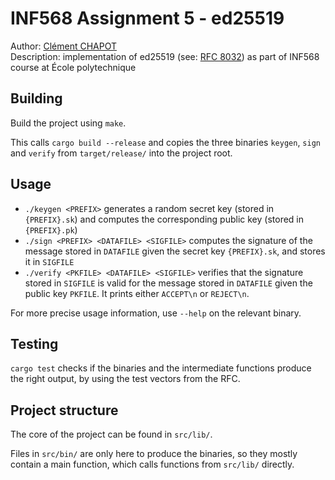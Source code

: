 # INF568 Assignment 5 - ed25519

Author: [Clément CHAPOT](mailto:clement.chapot@polytechnique.edu) <br>
Description: implementation of ed25519 (see: [RFC 8032](https://datatracker.ietf.org/doc/html/rfc8032)) as part of INF568 course at École polytechnique

## Building

Build the project using `make`.

This calls `cargo build --release` and copies the three binaries `keygen`, `sign` and `verify` from `target/release/` into the project root.

## Usage

- `./keygen <PREFIX>` generates a random secret key (stored in `{PREFIX}.sk`) and computes the corresponding public key (stored in `{PREFIX}.pk`)
- `./sign <PREFIX> <DATAFILE> <SIGFILE>` computes the signature of the message stored in `DATAFILE` given the secret key `{PREFIX}.sk`, and stores it in `SIGFILE`
- `./verify <PKFILE> <DATAFILE> <SIGFILE>` verifies that the signature stored in `SIGFILE` is valid for the message stored in `DATAFILE` given the public key `PKFILE`. It prints either `ACCEPT\n` or `REJECT\n`.

For more precise usage information, use `--help` on the relevant binary.

## Testing

`cargo test` checks if the binaries and the intermediate functions produce the right output, by using the test vectors from the RFC.

## Project structure

The core of the project can be found in `src/lib/`.

Files in `src/bin/` are only here to produce the binaries, so they mostly contain a main function, which calls functions from `src/lib/` directly.
